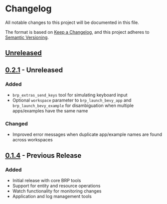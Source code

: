 # Changelog

All notable changes to this project will be documented in this file.

The format is based on [Keep a Changelog](https://keepachangelog.com/en/1.1.0/),
and this project adheres to [Semantic Versioning](https://semver.org/spec/v2.0.0.html).

## [Unreleased]

## [0.2.1] - Unreleased

### Added
- `brp_extras_send_keys` tool for simulating keyboard input
- Optional `workspace` parameter to `brp_launch_bevy_app` and `brp_launch_bevy_example` for disambiguation when multiple apps/examples have the same name

### Changed
- Improved error messages when duplicate app/example names are found across workspaces
## [0.1.4] - Previous Release

### Added
- Initial release with core BRP tools
- Support for entity and resource operations
- Watch functionality for monitoring changes
- Application and log management tools

[Unreleased]: https://github.com/example/bevy_brp_mcp/compare/v0.2.1...HEAD
[0.2.1]: https://github.com/example/bevy_brp_mcp/compare/v0.1.4...v0.2.1
[0.1.4]: https://github.com/example/bevy_brp_mcp/releases/tag/v0.1.4
